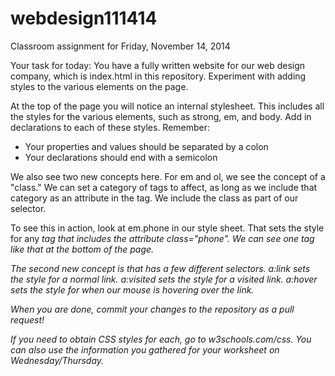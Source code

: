 webdesign111414
===============

Classroom assignment for Friday, November 14, 2014

Your task for today:
You have a fully written website for our web design company, which is index.html in this repository. Experiment with adding styles to the various elements on the page.

At the top of the page you will notice an internal stylesheet. This includes all the styles for the various elements, such as strong, em, and body. Add in declarations to each of these styles. Remember:
- Your properties and values should be separated by a colon
- Your declarations should end with a semicolon

We also see two new concepts here. For em and ol, we see the concept of a "class." We can set a category of tags to affect, as long as we include that category as an attribute in the tag. We include the class as part of our selector.

To see this in action, look at em.phone in our style sheet. That sets the style for any <em> tag that includes the attribute class="phone". We can see one <em> tag like that at the bottom of the page.

The second new concept is that <a> has a few different selectors. a:link sets the style for a normal link. a:visited sets the style for a visited link. a:hover sets the style for when our mouse is hovering over the link.

When you are done, commit your changes to the repository as a pull request! 

If you need to obtain CSS styles for each, go to w3schools.com/css. You can also use the information you gathered for your worksheet on Wednesday/Thursday.
